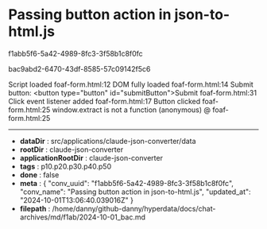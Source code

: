 # Passing button action in json-to-html.js

f1abb5f6-5a42-4989-8fc3-3f58b1c8f0fc

bac9abd2-6470-43df-8585-57c09142f5c6

Script loaded
foaf-form.html:12 DOM fully loaded
foaf-form.html:14 Submit button: <button type="button" id=​"submitButton">​Submit​</button>​
foaf-form.html:31 Click event listener added
foaf-form.html:17 Button clicked
foaf-form.html:25 window.extract is not a function
(anonymous) @ foaf-form.html:25

---

* **dataDir** : src/applications/claude-json-converter/data
* **rootDir** : claude-json-converter
* **applicationRootDir** : claude-json-converter
* **tags** : p10.p20.p30.p40.p50
* **done** : false
* **meta** : {
  "conv_uuid": "f1abb5f6-5a42-4989-8fc3-3f58b1c8f0fc",
  "conv_name": "Passing button action in json-to-html.js",
  "updated_at": "2024-10-01T13:06:40.039016Z"
}
* **filepath** : /home/danny/github-danny/hyperdata/docs/chat-archives/md/f1ab/2024-10-01_bac.md